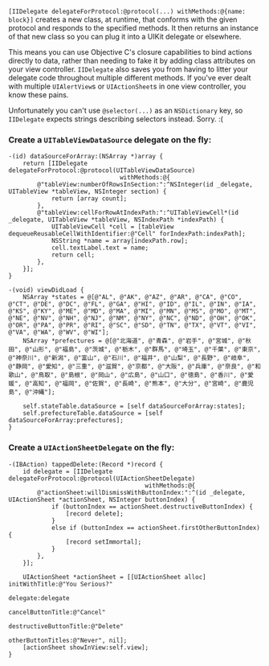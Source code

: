 `[IIDelegate delegateForProtocol:@protocol(...) withMethods:@{name: block}]` creates a new class, at runtime, that conforms with the given protocol and responds to the specified methods. It then returns an instance of that new class so you can plug it into a UIKit delegate or elsewhere.

This means you can use Objective C's closure capabilities to bind actions directly to data, rather than needing to fake it by adding class attributes on your view controller. `IIDelegate` also saves you from having to litter your delegate code throughout multiple different methods. If you've ever dealt with multiple `UIAlertView`s or `UIActionSheet`s in one view controller, you know these pains.

Unfortunately you can't use `@selector(...)` as an `NSDictionary` key, so `IIDelegate` expects strings describing selectors instead. Sorry. :(

### Create a `UITableViewDataSource` delegate on the fly:

    -(id) dataSourceForArray:(NSArray *)array {
        return [IIDelegate delegateForProtocol:@protocol(UITableViewDataSource)
                                   withMethods:@{
            @"tableView:numberOfRowsInSection:":^NSInteger(id _delegate, UITableView *tableView, NSInteger section) {
                return [array count];
            },
            @"tableView:cellForRowAtIndexPath:":^UITableViewCell*(id _delegate, UITableView *tableView, NSIndexPath *indexPath) {
                UITableViewCell *cell = [tableView dequeueReusableCellWithIdentifier:@"Cell" forIndexPath:indexPath];
                NSString *name = array[indexPath.row];
                cell.textLabel.text = name;
                return cell;
            },
        }];
    }
    
    -(void) viewDidLoad {
        NSArray *states = @[@"AL", @"AK", @"AZ", @"AR", @"CA", @"CO", @"CT", @"DE", @"DC", @"FL", @"GA", @"HI", @"ID", @"IL", @"IN", @"IA", @"KS", @"KY", @"ME", @"MD", @"MA", @"MI", @"MN", @"MS", @"MO", @"MT", @"NE", @"NV", @"NH", @"NJ", @"NM", @"NY", @"NC", @"ND", @"OH", @"OK", @"OR", @"PA", @"PR", @"RI", @"SC", @"SD", @"TN", @"TX", @"VT", @"VI", @"VA", @"WA", @"WV", @"WI"];
        NSArray *prefectures = @[@"北海道", @"青森", @"岩手", @"宮城", @"秋田", @"山形", @"福島", @"茨城", @"栃木", @"群馬", @"埼玉", @"千葉", @"東京", @"神奈川", @"新潟", @"富山", @"石川", @"福井", @"山梨", @"長野", @"岐阜", @"静岡", @"愛知", @"三重", @"滋賀", @"京都", @"大阪", @"兵庫", @"奈良", @"和歌山", @"鳥取", @"島根", @"岡山", @"広島", @"山口", @"徳島", @"香川", @"愛媛", @"高知", @"福岡", @"佐賀", @"長崎", @"熊本", @"大分", @"宮崎", @"鹿児島", @"沖縄"];
    
        self.stateTable.dataSource = [self dataSourceForArray:states];
        self.prefectureTable.dataSource = [self dataSourceForArray:prefectures];
    }

### Create a `UIActionSheetDelegate` on the fly:

    -(IBAction) tappedDelete:(Record *)record {
        id delegate = [IIDelegate delegateForProtocol:@protocol(UIActionSheetDelegate)
                                          withMethods:@{
            @"actionSheet:willDismissWithButtonIndex:":^(id _delegate, UIActionSheet *actionSheet, NSInteger buttonIndex) {
                if (buttonIndex == actionSheet.destructiveButtonIndex) {
                    [record delete];
                }
                else if (buttonIndex == actionSheet.firstOtherButtonIndex) {
                    [record setImmortal];
                }
            },
        }];

        UIActionSheet *actionSheet = [[UIActionSheet alloc] initWithTitle:@"You Serious?"
                                                                 delegate:delegate
                                                        cancelButtonTitle:@"Cancel"
                                                   destructiveButtonTitle:@"Delete"
                                                        otherButtonTitles:@"Never", nil];
        [actionSheet showInView:self.view];
    }
